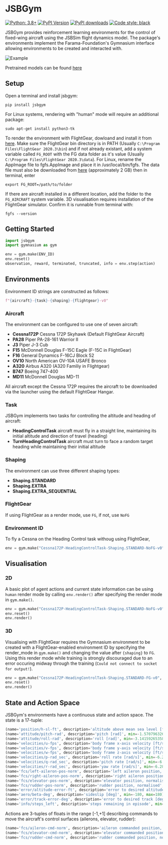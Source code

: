 # JSBGym

[![Python: 3.8+](https://img.shields.io/badge/python-3.8+-blue.svg)](https://www.python.org/downloads/)
[![PyPI Version](https://img.shields.io/pypi/v/jsbgym)](https://pypi.org/project/jsbgym)
[![PyPI downloads](https://img.shields.io/pypi/dm/jsbgym.svg)](https://pypistats.org/packages/jsbgym)
[![Code style: black](https://img.shields.io/badge/code%20style-black-000000.svg)](https://github.com/psf/black)

JSBGym provides reinforcement learning environments for the control of fixed-wing aircraft using the JSBSim flight dynamics model. The package's environments implement the Farama-Foundation's Gymnasium interface allowing environments to be created and interacted with.

![Example](https://github.com/sryu1/jsbgym/blob/main/docs/J3.gif)

Pretrained models can be found [here](https://huggingface.co/sryu1/jsbgym_models)

## Setup

Open a terminal and install jsbgym:

```console
pip install jsbgym
```

For Linux systems, rendering with "human" mode will require an additional package:

```console
sudo apt-get install python3-tk
```

To render the environment with FlightGear, dowloand and install it from [here](https://sourceforge.net/projects/flightgear/). Make sure the FlightGear bin directory is in PATH (Usually `C:\Program Files\FlightGear 2020.3\bin`) and if not already existant, add a system variable called `FG_ROOT` with the FG data folder as it's value (Usually `C:\Program Files\FlightGear 2020.3\data`). For Linux, rename the AppImage file to fgfs.AppImage and place it in /usr/local/bin/fgfs. The data file must also be downloaded from [here](https://sourceforge.net/projects/flightgear/files/release-2020.3/) (approximately 2 GB) then in terminal, enter

```console
export FG_ROOT=/path/to/folder
```

If there are aircraft installed in a different location, add the folder to the `FG_AIRCRAFT` system variable.
3D visualisation requires installation of the FlightGear simulator. Confirm it is runnable from terminal with:

```console
fgfs --version
```

## Getting Started

```python
import jsbgym
import gymnasium as gym

env = gym.make(ENV_ID)
env.reset()
observation, reward, terminated, truncated, info = env.step(action)
```

## Environments

Environment ID strings are constructed as follows:

```python
f"{aircraft}-{task}-{shaping}-{flightgear}-v0"
```

### Aircraft

The environment can be configured to use one of seven aircraft:

* **Cessna172P** Cessna 172P Skyhawk (Default FlightGear Aircraft)
* **PA28** Piper PA-28-161 Warrior II
* **J3** Piper J-3 Cub
* **F15** McDonnell Douglas F-15C Eagle (F-15C in FlightGear)
* **F16** General Dynamics F-16CJ Block 52
* **OV10** North American OV-10A USAFE Bronco
* **A320** Airbus A320 (A320 Familiy in Flightgear)
* **B747** Boeing 747-400
* **MD11** McDonnell Douglas MD-11

All aircraft except the Cessna 172P requires the aircraft to be downloaded via the launcher using the default FlightGear Hangar.

### Task

JSBGym implements two tasks for controlling the altitude and heading of aircraft:

* **HeadingControlTask** aircraft must fly in a straight line, maintaining its initial altitude and direction of travel (heading)
* **TurnHeadingControlTask** aircraft must turn to face a random target heading while maintaining their initial altitude

### Shaping

The environment can use three different shaping types:

* **Shaping.STANDARD**
* **Shaping.EXTRA**
* **Shaping.EXTRA_SEQUENTIAL**

### FlightGear

If using FlightGear as a render mode, use `FG`, if not, use `NoFG`

### Environment ID

To fly a Cessna on the Heading Control task withoug using FlightGear,

```python
env = gym.make("Cessna172P-HeadingControlTask-Shaping.STANDARD-NoFG-v0")
```

## Visualisation

### 2D

A basic plot of agent actions and current state information can be using `human` render mode by calling `env.render()` after specifying the render mode in `gym.make()`.

```python
env = gym.make("Cessna172P-HeadingControlTask-Shaping.STANDARD-NoFG-v0", render_mode="human")
env.reset()
env.render()
```

### 3D

Visualising with FlightGear requires the Gymnasium environment to be created with a FlightGear-enabled environment ID by specifying the render_mode in `gym.make()` and changing the value after `{shaping}` to `FG`. Using this render mode while training is strongly discouraged due to an error occuring midway through the training (`Could not connect to socket for output!`).

```python
env = gym.make("Cessna172P-HeadingControlTask-Shaping.STANDARD-FG-v0", render_mode="flightgear")
env.reset()
env.render()
```

## State and Action Space

JSBGym's environments have a continuous state and action space. The state is a 17-tuple:

```python
(name='position/h-sl-ft', description='altitude above mean sea level [ft]', min=-1400, max=85000)
(name='attitude/pitch-rad', description='pitch [rad]', min=-1.5707963267948966, max=1.5707963267948966)
(name='attitude/roll-rad', description='roll [rad]', min=-3.141592653589793, max=3.141592653589793)
(name='velocities/u-fps', description='body frame x-axis velocity [ft/s]', min=-2200, max=2200)
(name='velocities/v-fps', description='body frame y-axis velocity [ft/s]', min=-2200, max=2200)
(name='velocities/w-fps', description='body frame z-axis velocity [ft/s]', min=-2200, max=2200)
(name='velocities/p-rad_sec', description='roll rate [rad/s]', min=-6.283185307179586, max=6.283185307179586)
(name='velocities/q-rad_sec', description='pitch rate [rad/s]', min=-6.283185307179586, max=6.283185307179586)
(name='velocities/r-rad_sec', description='yaw rate [rad/s]', min=-6.283185307179586, max=6.283185307179586)
(name='fcs/left-aileron-pos-norm', description='left aileron position, normalised', min=-1, max=1)
(name='fcs/right-aileron-pos-norm', description='right aileron position, normalised', min=-1, max=1)
(name='fcs/elevator-pos-norm', description='elevator position, normalised', min=-1, max=1)
(name='fcs/rudder-pos-norm', description='rudder position, normalised', min=-1, max=1)
(name='error/altitude-error-ft', description='error to desired altitude [ft]', min=-1400, max=85000)
(name='aero/beta-deg', description='sideslip [deg]', min=-180, max=180)
(name='error/track-error-deg', description='error to desired track [deg]', min=-180, max=180)
(name='info/steps_left', description='steps remaining in episode', min=0, max=300)
 ```

 Actions are 3-tuples of floats in the range [-1,+1] describing commands to move the aircraft's control surfaces (ailerons, elevator, rudder):

 ```python
 (name='fcs/aileron-cmd-norm', description='aileron commanded position, normalised', min=-1.0, max=1.0)
 (name='fcs/elevator-cmd-norm', description='elevator commanded position, normalised', min=-1.0, max=1.0)
 (name='fcs/rudder-cmd-norm', description='rudder commanded position, normalised', min=-1.0, max=1.0)
 ```
